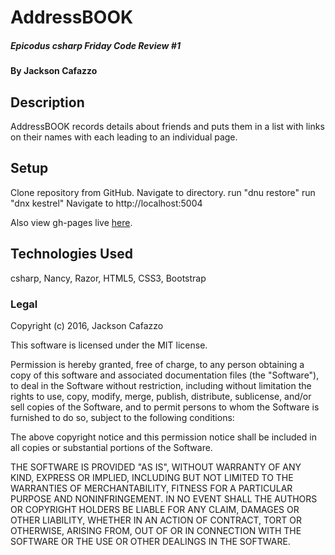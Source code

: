 # AddressBOOK
##### Epicodus csharp Friday Code Review #1

#### By Jackson Cafazzo


## Description

AddressBOOK records details about friends and puts them in a list with links on their names with each leading to an individual page.

## Setup

Clone repository from GitHub.
Navigate to directory.
run "dnu restore"
run "dnx kestrel"
Navigate to http://localhost:5004


Also view gh-pages live [here](http://jacksoncafazzo.github.io/AddressBook-csharp-CodeReview1).


## Technologies Used

csharp, Nancy, Razor, HTML5, CSS3, Bootstrap

### Legal

Copyright (c) 2016, Jackson Cafazzo

This software is licensed under the MIT license.

Permission is hereby granted, free of charge, to any person obtaining a copy of this software and associated documentation files (the "Software"), to deal in the Software without restriction, including without limitation the rights to use, copy, modify, merge, publish, distribute, sublicense, and/or sell copies of the Software, and to permit persons to whom the Software is furnished to do so, subject to the following conditions:

The above copyright notice and this permission notice shall be included in all copies or substantial portions of the Software.

THE SOFTWARE IS PROVIDED "AS IS", WITHOUT WARRANTY OF ANY KIND, EXPRESS OR IMPLIED, INCLUDING BUT NOT LIMITED TO THE WARRANTIES OF MERCHANTABILITY, FITNESS FOR A PARTICULAR PURPOSE AND NONINFRINGEMENT. IN NO EVENT SHALL THE AUTHORS OR COPYRIGHT HOLDERS BE LIABLE FOR ANY CLAIM, DAMAGES OR OTHER LIABILITY, WHETHER IN AN ACTION OF CONTRACT, TORT OR OTHERWISE, ARISING FROM, OUT OF OR IN CONNECTION WITH THE SOFTWARE OR THE USE OR OTHER DEALINGS IN THE SOFTWARE.
